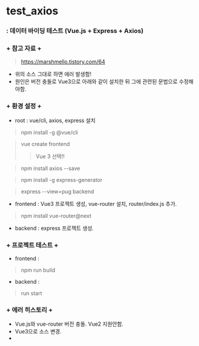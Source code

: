 # test_axios 
### : 데이터 바이딩 테스트 (Vue.js + Express + Axios)
###
### + 참고 자료 + 
> https://marshmello.tistory.com/64
+ 위의 소스 그대로 하면 에러 발생함!
+ 원인은 버전 충돌로 Vue3으로 아래와 같이 설치한 뒤 그에 관련된 문법으로 수정해야함.
###
### + 환경 설정 + 
+ root : vue/cli, axios, express 설치 
> npm install -g @vue/cli

> vue create frontend
>> Vue 3 선택!!

> npm install axios --save  

> npm install -g express-generator 

> express --view=pug backend
+ frontend : Vue3 프로젝트 생성, vue-router 설치, router/index.js 추가.
> npm install vue-router@next 
+ backend : express 프로젝트 생성.
###
### + 프로젝트 테스트 +
+ frontend :
> npm run build
+ backend :
> run start
###
### + 에러 히스토리 + 
+ Vue.js와 vue-router 버전 충돌. Vue2 지원안함.
+ Vue3으로 소스 변경.
+ 